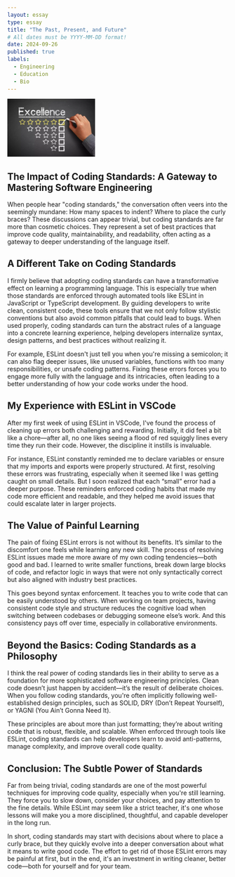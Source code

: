 ```yaml
---
layout: essay
type: essay
title: "The Past, Present, and Future"
# All dates must be YYYY-MM-DD format!
date: 2024-09-26
published: true
labels:
  - Engineering
  - Education
  - Bio
---
```


<img width="200px" class="rounded float-start pe-4" src="../img/standards.png">

## The Impact of Coding Standards: A Gateway to Mastering Software Engineering

When people hear "coding standards," the conversation often veers into the seemingly mundane: How many spaces to indent? Where to place the curly braces? These discussions can appear trivial, but coding standards are far more than cosmetic choices. They represent a set of best practices that improve code quality, maintainability, and readability, often acting as a gateway to deeper understanding of the language itself.

## A Different Take on Coding Standards
I firmly believe that adopting coding standards can have a transformative effect on learning a programming language. This is especially true when those standards are enforced through automated tools like ESLint in JavaScript or TypeScript development. By guiding developers to write clean, consistent code, these tools ensure that we not only follow stylistic conventions but also avoid common pitfalls that could lead to bugs. When used properly, coding standards can turn the abstract rules of a language into a concrete learning experience, helping developers internalize syntax, design patterns, and best practices without realizing it.

For example, ESLint doesn't just tell you when you're missing a semicolon; it can also flag deeper issues, like unused variables, functions with too many responsibilities, or unsafe coding patterns. Fixing these errors forces you to engage more fully with the language and its intricacies, often leading to a better understanding of how your code works under the hood.

## My Experience with ESLint in VSCode
After my first week of using ESLint in VSCode, I've found the process of cleaning up errors both challenging and rewarding. Initially, it did feel a bit like a chore—after all, no one likes seeing a flood of red squiggly lines every time they run their code. However, the discipline it instills is invaluable.

For instance, ESLint constantly reminded me to declare variables or ensure that my imports and exports were properly structured. At first, resolving these errors was frustrating, especially when it seemed like I was getting caught on small details. But I soon realized that each “small” error had a deeper purpose. These reminders enforced coding habits that made my code more efficient and readable, and they helped me avoid issues that could escalate later in larger projects.

## The Value of Painful Learning
The pain of fixing ESLint errors is not without its benefits. It’s similar to the discomfort one feels while learning any new skill. The process of resolving ESLint issues made me more aware of my own coding tendencies—both good and bad. I learned to write smaller functions, break down large blocks of code, and refactor logic in ways that were not only syntactically correct but also aligned with industry best practices.

This goes beyond syntax enforcement. It teaches you to write code that can be easily understood by others. When working on team projects, having consistent code style and structure reduces the cognitive load when switching between codebases or debugging someone else’s work. And this consistency pays off over time, especially in collaborative environments.

## Beyond the Basics: Coding Standards as a Philosophy
I think the real power of coding standards lies in their ability to serve as a foundation for more sophisticated software engineering principles. Clean code doesn’t just happen by accident—it’s the result of deliberate choices. When you follow coding standards, you're often implicitly following well-established design principles, such as SOLID, DRY (Don’t Repeat Yourself), or YAGNI (You Ain’t Gonna Need It).

These principles are about more than just formatting; they’re about writing code that is robust, flexible, and scalable. When enforced through tools like ESLint, coding standards can help developers learn to avoid anti-patterns, manage complexity, and improve overall code quality.

## Conclusion: The Subtle Power of Standards
Far from being trivial, coding standards are one of the most powerful techniques for improving code quality, especially when you're still learning. They force you to slow down, consider your choices, and pay attention to the fine details. While ESLint may seem like a strict teacher, it's one whose lessons will make you a more disciplined, thoughtful, and capable developer in the long run.

In short, coding standards may start with decisions about where to place a curly brace, but they quickly evolve into a deeper conversation about what it means to write good code. The effort to get rid of those ESLint errors may be painful at first, but in the end, it's an investment in writing cleaner, better code—both for yourself and for your team.
